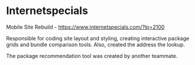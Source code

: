 # Internetspecials
Mobile Site Rebuild - https://www.internetspecials.com/?lp=2100

Responsible for coding site layout and styling, creating interactive package grids and bundle comparison tools. Also, created the address the lookup. 

The package recommendation tool was created by another teammate.
